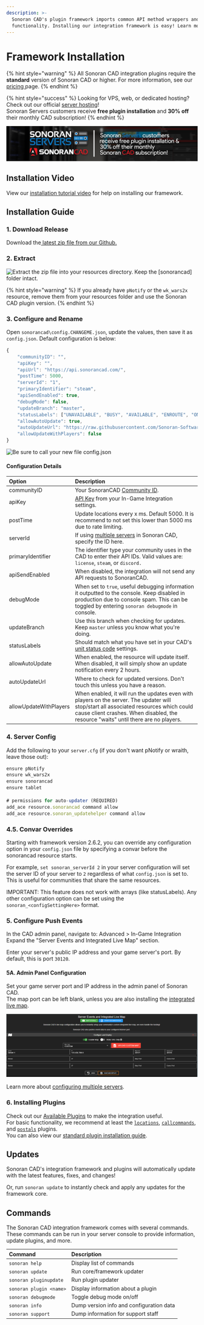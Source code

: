 ```yaml
---
description: >-
  Sonoran CAD's plugin framework imports common API method wrappers and
  functionality. Installing our integration framework is easy! Learn more below.
---
```


# Framework Installation

{% hint style="warning" %}
All Sonoran CAD integration plugins require the **standard** version of Sonoran CAD or higher. For more information, see our [pricing ](../../pricing/faq/)page.
{% endhint %}

{% hint style="success" %}
Looking for VPS, web, or dedicated hosting? Check out our official [server hosting](../../vps-hosting-1/vps-hosting.md)!  
Sonoran Servers customers receive **free plugin installation** and **30% off** their monthly CAD subscription!
{% endhint %}

![Sonoran Servers - Discount and Free Plugin Installation](../../.gitbook/assets/banner_3.png)

## Installation Video

View our [installation tutorial video](https://youtu.be/EsQWGnyrvm8) for help on installing our framework.

## Installation Guide

### 1. Download Release

Download the[ latest zip file from our Github.](https://github.com/Sonoran-Software/SonoranCADLuaIntegration/releases)

### 2. Extract

![Extract the zip file into your resources directory. Keep the \[sonorancad\] folder intact.](../../.gitbook/assets/2.png)

{% hint style="warning" %}
If you already have `pNotify` or the `wk_wars2x` resource, remove them from your resources folder and use the Sonoran CAD plugin version.
{% endhint %}

### 3. Configure and Rename

Open `sonorancad\config.CHANGEME.json`, update the values, then save it as `config.json`. Default configuration is below:

```javascript
{
    "communityID": "",
    "apiKey": "",
    "apiUrl": "https://api.sonorancad.com/",
    "postTime": 5000,
    "serverId": "1",
    "primaryIdentifier": "steam",
    "apiSendEnabled": true,
    "debugMode": false,
    "updateBranch": "master",
    "statusLabels": ["UNAVAILABLE", "BUSY", "AVAILABLE", "ENROUTE", "ON_SCENE"],
    "allowAutoUpdate": true,
    "autoUpdateUrl": "https://raw.githubusercontent.com/Sonoran-Software/SonoranCADLuaIntegration/{branch}/sonorancad/version.json",
    "allowUpdateWithPlayers": false
}
```

![Be sure to call your new file config.json](../../.gitbook/assets/4.png)

#### Configuration Details

| Option | Description |
| :--- | :--- |
| communityID | Your SonoranCAD [Community ID](../../tutorials/getting-started/finding-your-community-id-and-authentication-code.md). |
| apiKey | [API Key](../../sonoran-cad/api-integration/getting-started/retrieving-your-credentials.md) from your In-Game Integration settings. |
| postTime | Update locations every x ms. Default 5000. It is recommend to not set this lower than 5000 ms due to rate limiting. |
| serverId | If using [multiple servers](../../tutorials/customization/configuring-multiple-servers.md) in Sonoran CAD, specify the ID here. |
| primaryIdentifier | The identifier type your community uses in the CAD to enter their API IDs. Valid values are: `license`, `steam`, or `discord.` |
| apiSendEnabled | When disabled, the integration will not send any API requests to SonoranCAD. |
| debugMode | When set to `true`, useful debugging information it outputted to the console. Keep disabled in production due to console spam. This can be toggled by entering `sonoran debugmode` in console. |
| updateBranch | Use this branch when checking for updates. Keep `master` unless you know what you're doing. |
| statusLabels | Should match what you have set in your CAD's [unit status code](../../tutorials/customization/unit-status-codes.md) settings. |
| allowAutoUpdate | When enabled, the resource will update itself. When disabled, it will simply show an update notification every 2 hours. |
| autoUpdateUrl | Where to check for updated versions. Don't touch this unless you have a reason. |
| allowUpdateWithPlayers | When enabled, it will run the updates even with players on the server. The updater will stop/start all associated resources which could cause client crashes. When disabled, the resource "waits" until there are no players. |

### 4. Server Config

Add the following to your `server.cfg` \(if you don't want pNotify or wraith, leave those out\):

```javascript
ensure pNotify
ensure wk_wars2x
ensure sonorancad
ensure tablet

# permissions for auto-updater (REQUIRED)
add_ace resource.sonorancad command allow
add_ace resource.sonoran_updatehelper command allow
```

### 4.5. Convar Overrides

Starting with framework version 2.6.2, you can override any configuration option in your `config.json` file by specifying a convar before the sonorancad resource starts.

For example, `set sonoran_serverId 2` in your server configuration will set the server ID of your server to `2` regardless of what `config.json` is set to. This is useful for communities that share the same resources.

IMPORTANT: This feature does not work with arrays \(like statusLabels\). Any other configuration option can be set using the `sonoran_<configSettingHere>` format.

### 5. Configure Push Events

In the CAD admin panel, navigate to: Advanced &gt; In-Game Integration  
Expand the "Server Events and Integrated Live Map" section.

Enter your server's public IP address and your game server's port. By default, this is port `30120`.

#### 5A. Admin Panel Configuration

Set your game server port and IP address in the admin panel of Sonoran CAD.  
The map port can be left blank, unless you are also installing the [integrated live map](available-plugins/live-map/).

![Sonoran CAD - Push Events and Map Port](../../.gitbook/assets/image%20%28157%29.png)

Learn more about [configuring multiple servers](../../tutorials/customization/configuring-multiple-servers.md).

### 6. Installing Plugins

Check out our [Available Plugins](available-plugins/) to make the integration useful.  
For basic functionality, we recommend at least the [`locations`](available-plugins/locations.md), [`callcommands`](available-plugins/call-commands.md), and [`postals`](available-plugins/postals.md) plugins.  
You can also view our [standard plugin installation guide](plugin-installation/).

## Updates

Sonoran CAD's integration framework and plugins will automatically update with the latest features, fixes, and changes!

Or, run `sonoran update` to instantly check and apply any updates for the framework core.

## Commands

The Sonoran CAD integration framework comes with several commands. These commands can be run in your server console to provide information, update plugins, and more.

| Command | Description |
| :--- | :--- |
| `sonoran help` | Display list of commands |
| `sonoran update` | Run core/framework updater |
| `sonoran pluginupdate` | Run plugin updater |
| `sonoran plugin <name>` | Display information about a plugin |
| `sonoran debugmode` | Toggle debug mode on/off |
| `sonoran info` | Dump version info and configuration data |
| `sonoran support` | Dump information for support staff |

